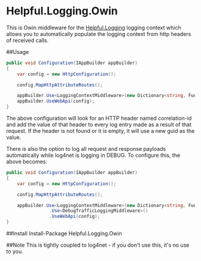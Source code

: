 # Helpful.Logging.Owin
This is Owin middleware for the [Helpful.Logging](https://github.com/RokitSalad/Helpful.Logging) logging context which allows you to automatically populate the logging context from http headers of received calls.

##Usage
```c#
public void Configuration(IAppBuilder appBuilder)
{
    var config = new HttpConfiguration();

    config.MapHttpAttributeRoutes();

    appBuilder.Use<LoggingContextMiddleware>(new Dictionary<string, Func<string>> { { "correlation-id", () => Guid.NewGuid().ToString()}});
    appBuilder.UseWebApi(config);
}
```
The above configuration will look for an HTTP header named correlation-id and add the value of that header to every log entry made as a result of that request. If the header is not found or it is empty, it will use a new guid as the value.

There is also the option to log all request and response payloads automatically while log4net is logging in DEBUG. To configure this, the above becomes:
```c#
public void Configuration(IAppBuilder appBuilder)
{
    var config = new HttpConfiguration();

    config.MapHttpAttributeRoutes();

    appBuilder.Use<LoggingContextMiddleware>(new Dictionary<string, Func<string>> { { "testheader", () => "default value"}})
                .Use<DebugTrafficLoggingMiddleware>()
                .UseWebApi(config);
}
```

##Install
Install-Package Helpful.Logging.Owin

##Note
This is tightly coupled to log4net - if you don't use this, it's no use to you.